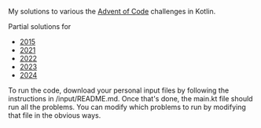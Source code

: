 My solutions to various the [Advent of Code](https://adventofcode.com/) challenges in Kotlin.

Partial solutions for

* [2015](https://adventofcode.com/2015/)
* [2021](https://adventofcode.com/2021/)
* [2022](https://adventofcode.com/2022/)
* [2023](https://adventofcode.com/2023/)
* [2024](https://adventofcode.com/2024/)

To run the code, download your personal input files by following the instructions in
/input/README.md. Once that's done, the main.kt file should run all the problems. You can modify which problems to run by modifying that file in the obvious ways. 

